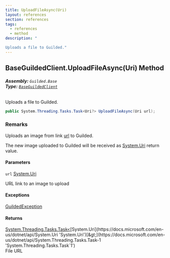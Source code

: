 ```yaml
---
title: UploadFileAsync(Uri)
layout: references
section: references
tags:
  - references
  - method
description: "

Uploads a file to Guilded."
---
```


## BaseGuildedClient.UploadFileAsync(Uri) Method
###### **Assembly:** `Guilded.Base`<br/>**Type:** [`BaseGuildedClient`](BaseGuildedClient 'Guilded.Base.BaseGuildedClient')

Uploads a file to Guilded.

```csharp
public System.Threading.Tasks.Task<Uri?> UploadFileAsync(Uri url);
```

### Remarks
  
Uploads an image from link [url](BaseGuildedClient.UploadFileAsync(Uri)#Guilded.Base.BaseGuildedClient.UploadFileAsync(Uri).url 'Guilded.Base.BaseGuildedClient.UploadFileAsync(Uri).url') to Guilded.  
  
The new image uploaded to Guilded will be received as [System.Uri](https://docs.microsoft.com/en-us/dotnet/api/System.Uri 'System.Uri') return value.
#### Parameters

<a name='Guilded.Base.BaseGuildedClient.UploadFileAsync(Uri).url'></a>

`url` [System.Uri](https://docs.microsoft.com/en-us/dotnet/api/System.Uri 'System.Uri')

URL link to an image to upload

#### Exceptions

[GuildedException](GuildedException 'Guilded.Base.GuildedException')

#### Returns
[System.Threading.Tasks.Task&lt;](https://docs.microsoft.com/en-us/dotnet/api/System.Threading.Tasks.Task-1 'System.Threading.Tasks.Task`1')[System.Uri](https://docs.microsoft.com/en-us/dotnet/api/System.Uri 'System.Uri')[&gt;](https://docs.microsoft.com/en-us/dotnet/api/System.Threading.Tasks.Task-1 'System.Threading.Tasks.Task`1')  
File URL